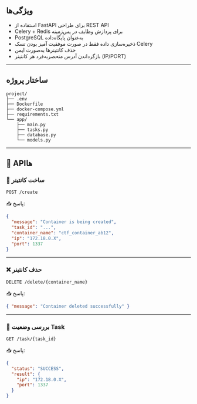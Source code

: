 ##  ویژگی‌ها

* استفاده از FastAPI برای طراحی REST API
* Celery + Redis برای پردازش وظایف در پس‌زمینه
* PostgreSQL به‌عنوان پایگاه‌داده
* ذخیره‌سازی داده فقط در صورت موفقیت آمیز بودن تسک Celery
* حذف کانتینرها به‌صورت ایمن
* بازگرداندن آدرس منحصربه‌فرد هر کانتینر (IP/PORT)

---

##  ساختار پروژه

```
project/
├── .env                   
├── Dockerfile             
├── docker-compose.yml      
├── requirements.txt        
└── app/
    ├── main.py             
    ├── tasks.py           
    ├── database.py        
    └── models.py         
```

---

## 📡 APIها

### 🎯 ساخت کانتینر

```http
POST /create
```

📥 پاسخ:

```json
{
  "message": "Container is being created",
  "task_id": "...",
  "container_name": "ctf_container_ab12",
  "ip": "172.18.0.X",
  "port": 1337
}
```

---

### ❌ حذف کانتینر

```http
DELETE /delete/{container_name}
```

📥 پاسخ:

```json
{ "message": "Container deleted successfully" }
```

---

### 🔄 بررسی وضعیت Task

```http
GET /task/{task_id}
```

📥 پاسخ:

```json
{
  "status": "SUCCESS",
  "result": {
    "ip": "172.18.0.X",
    "port": 1337
  }
}
```
